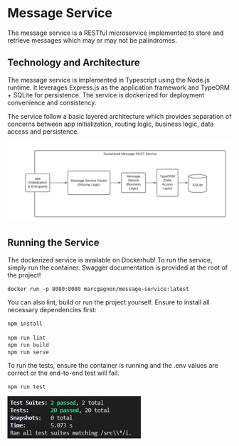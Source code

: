# Message Service

The message service is a RESTful microservice implemented to store and retrieve messages which may or may not be palindromes.

## Technology and Architecture

The message service is implemented in Typescript using the Node.js runtime. It leverages Express.js as the application framework and TypeORM + SQLite for persistence. The service is dockerized for deployment convenience and consistency.

The service follow a basic layered architecture which provides separation of concerns between app initialization, routing logic, business logic, data access and persistence.

![alt text](./Simple_Architecture.png)

## Running the Service

The dockerized service is available on Dockerhub! To run the service, simply run the container. Swagger documentation is provided at the root of the project!

```
docker run -p 8080:8080 marcgagnon/message-service:latest
```

You can also lint, build or run the project yourself. Ensure to install all necessary dependencies first:

```
npm install

npm run lint
npm run build
npm run serve
```

To run the tests, ensure the container is running and the .env values are correct or the end-to-end test will fail.

```
npm run test
```

![alt text](./test_run.jpg)